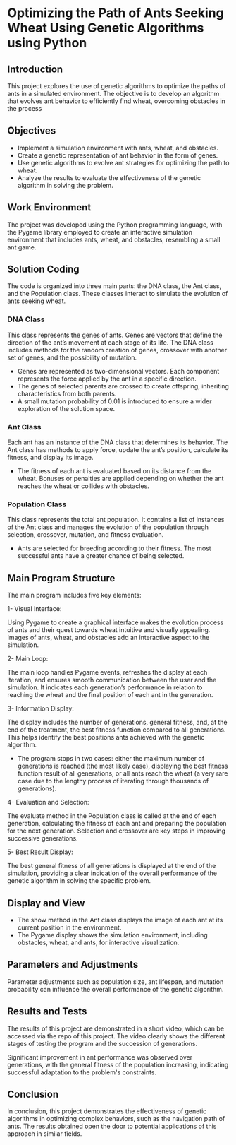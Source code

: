 # Optimizing the Path of Ants Seeking Wheat Using Genetic  Algorithms using Python

## Introduction

 This project explores the use of genetic algorithms to optimize the paths of ants in a simulated environment. The objective is to develop an algorithm that evolves ant behavior to efficiently find wheat, overcoming obstacles in the process

## Objectives

* Implement a simulation environment with ants, wheat, and obstacles.
* Create a genetic representation of ant behavior in the form of genes.
* Use genetic algorithms to evolve ant strategies for optimizing the path to wheat.
* Analyze the results to evaluate the effectiveness of the genetic algorithm in solving the problem.

## Work Environment

The project was developed using the Python programming language, with the Pygame library employed to create an interactive simulation environment that includes ants, wheat, and obstacles, resembling a small ant game.

## Solution Coding
The code is organized into three main parts: the DNA class, the Ant class, and the Population class. These classes interact to simulate the evolution of ants seeking wheat.

### DNA Class
This class represents the genes of ants. Genes are vectors that define the direction of the ant’s movement at each stage of its life. The DNA class includes methods for the random creation of genes, crossover with another set of genes, and the possibility of mutation.

* Genes are represented as two-dimensional vectors. Each component represents the force applied by the ant in a specific direction.
* The genes of selected parents are crossed to create offspring, inheriting characteristics from both parents.
* A small mutation probability of 0.01 is introduced to ensure a wider exploration of the solution space.

### Ant Class
Each ant has an instance of the DNA class that determines its behavior. The Ant class has methods to apply force, update the ant’s position, calculate its fitness, and display its image.

* The fitness of each ant is evaluated based on its distance from the wheat. Bonuses or penalties are applied depending on whether the ant reaches the wheat or collides with obstacles.

### Population Class
This class represents the total ant population. It contains a list of instances of the Ant class and manages the evolution of the population through selection, crossover, mutation, and fitness evaluation.

* Ants are selected for breeding according to their fitness. The most successful ants have a greater chance of being selected.

## Main Program Structure

The main program includes five key elements:

1- Visual Interface:

Using Pygame to create a graphical interface makes the evolution process of ants and their quest towards wheat intuitive and visually appealing. Images of ants, wheat, and obstacles add an interactive aspect to the simulation.

2- Main Loop: 

The main loop handles Pygame events, refreshes the display at each iteration, and ensures smooth communication between the user and the simulation. It indicates each generation’s performance in relation to reaching the wheat and the final position of each ant in the generation.

3- Information Display: 

The display includes the number of generations, general fitness, and, at the end of the treatment, the best fitness function compared to all generations. This helps identify the best positions ants achieved with the genetic algorithm.

* The program stops in two cases: either the maximum number of generations is reached (the most likely case), displaying the best fitness function result of all generations, or all ants reach the wheat (a very rare case due to the lengthy process of iterating through thousands of generations).

4- Evaluation and Selection:

The evaluate method in the Population class is called at the end of each generation, calculating the fitness of each ant and preparing the population for the next generation. Selection and crossover are key steps in improving successive generations.

5- Best Result Display: 

The best general fitness of all generations is displayed at the end of the simulation, providing a clear indication of the overall performance of the genetic algorithm in solving the specific problem.

## Display and View
* The show method in the Ant class displays the image of each ant at its current position in the environment.
* The Pygame display shows the simulation environment, including obstacles, wheat, and ants, for interactive visualization.

## Parameters and Adjustments

Parameter adjustments such as population size, ant lifespan, and mutation probability can influence the overall performance of the genetic algorithm.

## Results and Tests

The results of this project are demonstrated in a short video, which can be accessed via the repo of this project. The video clearly shows the different stages of testing the program and the succession of generations.

Significant improvement in ant performance was observed over generations, with the general fitness of the population increasing, indicating successful adaptation to the problem's constraints.



## Conclusion

In conclusion, this project demonstrates the effectiveness of genetic algorithms in optimizing complex behaviors, such as the navigation path of ants. The results obtained open the door to potential applications of this approach in similar fields.